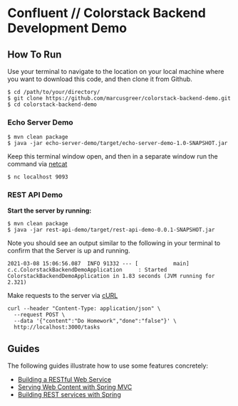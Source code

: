 # Confluent // Colorstack Backend Development Demo

## How To Run

Use your terminal to navigate to the location on your local machine where you want to download
this code, and then clone it from Github.

```
$ cd /path/to/your/directory/
$ git clone https://github.com/marcusgreer/colorstack-backend-demo.git
$ cd colorstack-backend-demo
```

### Echo Server Demo
```
$ mvn clean package
$ java -jar echo-server-demo/target/echo-server-demo-1.0-SNAPSHOT.jar
```
Keep this terminal window open, and then in a separate window run the command via [netcat](https://linuxize.com/post/netcat-nc-command-with-examples/)
```
$ nc localhost 9093
```

### REST API Demo

**Start the server by running:**
```
$ mvn clean package
$ java -jar rest-api-demo/target/rest-api-demo-0.0.1-SNAPSHOT.jar
```

Note you should see an output similar to the following in your terminal to confirm that the
Server is up and running.
```
2021-03-08 15:06:56.087  INFO 91332 --- [           main] c.c.ColorstackBackendDemoApplication     : Started ColorstackBackendDemoApplication in 1.83 seconds (JVM running for 2.321)
```

Make requests to the server via [cURL](https://curl.se/docs/manpage.html)
```
curl --header "Content-Type: application/json" \
  --request POST \
  --data '{"content":"Do Homework","done":"false"}' \
  http://localhost:3000/tasks
```

## Guides
The following guides illustrate how to use some features concretely:

* [Building a RESTful Web Service](https://spring.io/guides/gs/rest-service/)
* [Serving Web Content with Spring MVC](https://spring.io/guides/gs/serving-web-content/)
* [Building REST services with Spring](https://spring.io/guides/tutorials/bookmarks/)

